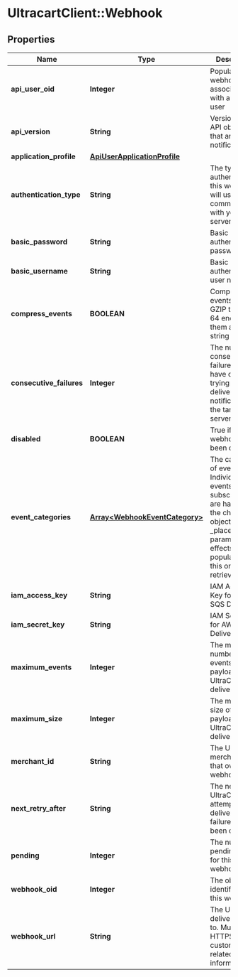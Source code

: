 # UltracartClient::Webhook

## Properties
Name | Type | Description | Notes
------------ | ------------- | ------------- | -------------
**api_user_oid** | **Integer** | Populated if webhook associated with an API user | [optional] 
**api_version** | **String** | Version of the API objects that are sent in notifications | [optional] 
**application_profile** | [**ApiUserApplicationProfile**](ApiUserApplicationProfile.md) |  | [optional] 
**authentication_type** | **String** | The type of authentication this webhook will use when communicating with your server | [optional] 
**basic_password** | **String** | Basic authentication password | [optional] 
**basic_username** | **String** | Basic authentication user name | [optional] 
**compress_events** | **BOOLEAN** | Compress events with GZIP then base 64 encode them as a string | [optional] 
**consecutive_failures** | **Integer** | The number of consecutive failures that have occurred trying to deliver notifications to the target server | [optional] 
**disabled** | **BOOLEAN** | True if the webhook has been disabled | [optional] 
**event_categories** | [**Array&lt;WebhookEventCategory&gt;**](WebhookEventCategory.md) | The categories of events.  Individual events and subscriptions are handled in the child objects.  _placeholders parameter effects the population of this on a retrieval. | [optional] 
**iam_access_key** | **String** | IAM Access Key for AWS SQS Delivery | [optional] 
**iam_secret_key** | **String** | IAM Secret Key for AWS SQS Delivery | [optional] 
**maximum_events** | **Integer** | The maximum number of events in the payload that UltraCart will deliver | [optional] 
**maximum_size** | **Integer** | The maximum size of the payload that UltraCart will deliver | [optional] 
**merchant_id** | **String** | The UltraCart merchant ID that owns this webhook | [optional] 
**next_retry_after** | **String** | The next time UltraCart will attempt delivery if failures have been occurring | [optional] 
**pending** | **Integer** | The number of pending events for this webhook | [optional] 
**webhook_oid** | **Integer** | The object identifier for this webhook | [optional] 
**webhook_url** | **String** | The URL to deliver events to.  Must be HTTPS for customer related information. | [optional] 


